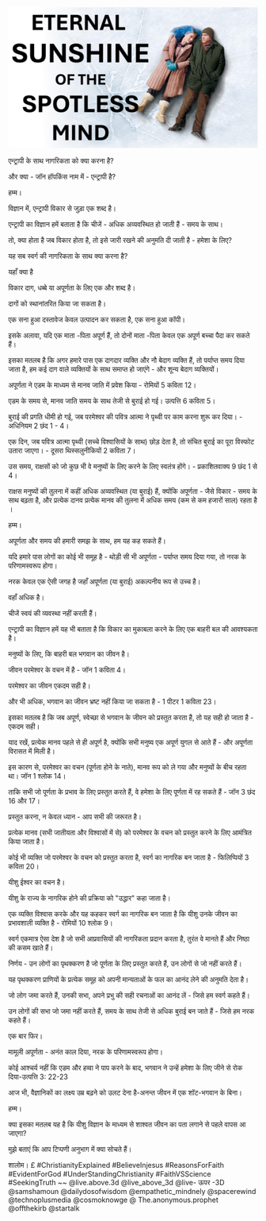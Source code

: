 ![Video cover image](../cover.jpg "cover photo")

एन्ट्रापी के साथ नागरिकता को क्या करना है?

और क्या - जॉन हॉपकिंस नाम में - एन्ट्रापी है?

हम्म।

विज्ञान में, एन्ट्रापी विकार से जुड़ा एक शब्द है।

एन्ट्रापी का विज्ञान हमें बताता है कि चीजें - अधिक अव्यवस्थित हो जाती हैं - समय के साथ।

तो, क्या होता है जब विकार होता है, तो इसे जारी रखने की अनुमति दी जाती है - हमेशा के लिए?

यह सब स्वर्ग की नागरिकता के साथ क्या करना है?

यहाँ क्या है

विकार दाग, धब्बे या अपूर्णता के लिए एक और शब्द है।

दागों को स्थानांतरित किया जा सकता है।

एक सना हुआ दस्तावेज केवल उत्पादन कर सकता है, एक सना हुआ कॉपी।

इसके अलावा, यदि एक माता -पिता अपूर्ण हैं, तो दोनों माता -पिता केवल एक अपूर्ण बच्चा पैदा कर सकते हैं।

इसका मतलब है कि अगर हमारे पास एक दागदार व्यक्ति और नौ बेदाग व्यक्ति हैं, तो पर्याप्त समय दिया जाता है, हम कई दाग वाले व्यक्तियों के साथ समाप्त हो जाएंगे - और शून्य बेदाग व्यक्तियों।

अपूर्णता ने एडम के माध्यम से मानव जाति में प्रवेश किया - रोमियों 5 कविता 12।

एडम के समय से, मानव जाति समय के साथ तेजी से बुराई हो गई। उत्पत्ति 6 ​​कविता 5।

बुराई की प्रगति धीमी हो गई, जब परमेश्वर की पवित्र आत्मा ने पृथ्वी पर काम करना शुरू कर दिया। - अधिनियम 2 छंद 1 - 4।

एक दिन, जब पवित्र आत्मा पृथ्वी (सच्चे विश्वासियों के साथ) छोड़ देता है, तो संचित बुराई का पूरा विस्फोट उतारा जाएगा। - दूसरा थिस्सलुनीकियों 2 कविता 7।

उस समय, राक्षसों को जो कुछ भी वे मनुष्यों के लिए करने के लिए स्वतंत्र होंगे। - प्रकाशितवाक्य 9 छंद 1 से 4।

राक्षस मनुष्यों की तुलना में कहीं अधिक अव्यवस्थित (या बुराई) हैं, क्योंकि अपूर्णता - जैसे विकार - समय के साथ बढ़ता है, और प्रत्येक दानव प्रत्येक मानव की तुलना में अधिक समय (कम से कम हजारों साल) रहता है ।

हम्म।

अपूर्णता और समय की हमारी समझ के साथ, हम यह कह सकते हैं।

यदि हमारे पास लोगों का कोई भी समूह है - थोड़ी सी भी अपूर्णता - पर्याप्त समय दिया गया, तो नरक के परिणामस्वरूप होगा।

नरक केवल एक ऐसी जगह है जहाँ अपूर्णता (या बुराई) अकल्पनीय रूप से उच्च है।

वहाँ अधिक है।

चीजें स्वयं की व्यवस्था नहीं करती हैं।

एन्ट्रापी का विज्ञान हमें यह भी बताता है कि विकार का मुकाबला करने के लिए एक बाहरी बल की आवश्यकता है।

मनुष्यों के लिए, कि बाहरी बल भगवान का जीवन है।

जीवन परमेश्वर के वचन में है - जॉन 1 कविता 4।

परमेश्वर का जीवन एकदम सही है।

और भी अधिक, भगवान का जीवन भ्रष्ट नहीं किया जा सकता है - 1 पीटर 1 कविता 23।

इसका मतलब है कि जब अपूर्ण, स्वेच्छा से भगवान के जीवन को प्रस्तुत करता है, तो यह सही हो जाता है - एकदम सही।

याद रखें, प्रत्येक मानव पहले से ही अपूर्ण है, क्योंकि सभी मनुष्य एक अपूर्ण युगल से आते हैं - और अपूर्णता विरासत में मिली है।

इस कारण से, परमेश्वर का वचन (पूर्णता होने के नाते), मानव रूप को ले गया और मनुष्यों के बीच रहता था। जॉन 1 श्लोक 14।

ताकि सभी जो पूर्णता के प्रभाव के लिए प्रस्तुत करते हैं, वे हमेशा के लिए पूर्णता में रह सकते हैं - जॉन 3 छंद 16 और 17।

प्रस्तुत करना, न केवल ध्यान - आप सभी की जरूरत है।

प्रत्येक मानव (सभी जातीयता और विश्वासों में से) को परमेश्वर के वचन को प्रस्तुत करने के लिए आमंत्रित किया जाता है।

कोई भी व्यक्ति जो परमेश्वर के वचन को प्रस्तुत करता है, स्वर्ग का नागरिक बन जाता है - फिलिप्पियों 3 कविता 20।

यीशु ईश्वर का वचन है।

यीशु के राज्य के नागरिक होने की प्रक्रिया को "उद्धार" कहा जाता है।

एक व्यक्ति विश्वास करके और यह कहकर स्वर्ग का नागरिक बन जाता है कि यीशु उनके जीवन का प्रभावशाली व्यक्ति है - रोमियों 10 श्लोक 9।

स्वर्ग एकमात्र ऐसा देश है जो सभी आप्रवासियों की नागरिकता प्रदान करता है, तुरंत वे मानते हैं और निष्ठा की कसम खाते हैं।

निर्णय - उन लोगों का पृथक्करण है जो पूर्णता के लिए प्रस्तुत करते हैं, उन लोगों से जो नहीं करते हैं।

यह पृथक्करण प्राणियों के प्रत्येक समूह को अपनी मान्यताओं के फल का आनंद लेने की अनुमति देता है।

जो लोग जमा करते हैं, उनकी सभा, अपने प्रभु की सही रचनाओं का आनंद लें - जिसे हम स्वर्ग कहते हैं।

उन लोगों की सभा जो जमा नहीं करते हैं, समय के साथ तेजी से अधिक बुराई बन जाते हैं - जिसे हम नरक कहते हैं।

एक बार फिर।

मामूली अपूर्णता - अनंत काल दिया, नरक के परिणामस्वरूप होगा।

कोई आश्चर्य नहीं कि एडम और हव्वा ने पाप करने के बाद, भगवान ने उन्हें हमेशा के लिए जीने से रोक दिया-उत्पत्ति 3: 22-23

आज भी, वैज्ञानिकों का लक्ष्य उम्र बढ़ने को उलट देना है-अनन्त जीवन में एक शॉट-भगवान के बिना।

हम्म।

क्या इसका मतलब यह है कि यीशु विज्ञान के माध्यम से शाश्वत जीवन का पता लगाने से पहले वापस आ जाएगा?

मुझे बताएं कि आप टिप्पणी अनुभाग में क्या सोचते हैं।

शालोम। £ #ChristianityExplained #BelieveInjesus #ReasonsForFaith #EvidentForGod #UnderStandingChristianity #FaithVSScience #SeekingTruth ~~ @live.above.3d @live_above_3d @live- ऊपर -3D @samshamoun @dailydosofwisdom @empathetic_mindnely @spacerewind @technoplusmedia @cosmoknowge @ The.anonymous.prophet @offthekirb @startalk



